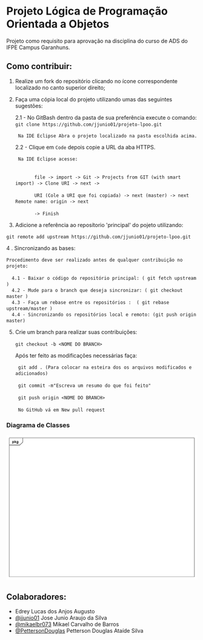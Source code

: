# Projeto Lógica de Programação Orientada a Objetos

Projeto como requisito para aprovação na disciplina do curso de ADS do IFPE Campus Garanhuns.

## Como contribuir:

  1. Realize um fork do repositório clicando no ícone correspondente localizado no canto superior direito; 
  
  2. Faça uma cópia local do projeto utilizando umas das seguintes sugestões:
  
        2.1 - No GitBash dentro da pasta de sua preferência execute o comando: 
        `git clone https://github.com/jjunio01/projeto-lpoo.git`
        
          Na IDE Eclipse Abra o projeto localizado na pasta escolhida acima.
        
        2.2 - Clique em `Code` depois copie a URL da aba HTTPS.
        
          Na IDE Eclipse acesse:
          
          
                file -> import -> Git -> Projects from GIT (with smart import) -> Clone URI -> next -> 
                
                URI (Cole a URI que foi copiada) -> next (master) -> next Remote name: origin -> next
                
                -> Finish
                
                            
  3. Adicione a referência ao reposítorio 'principal' do pojeto utilizando:
  
    git remote add upstream https://github.com/jjunio01/projeto-lpoo.git
    
 4 . Sincronizando as bases:
 
    Procedimento deve ser realizado antes de qualquer contribuição no projeto:
      
      4.1 - Baixar o código do repositório principal: ( git fetch upstream )
      4.2 - Mude para o branch que deseja sincronizar: ( git checkout master )
      4.3 - Faça um rebase entre os repositórios :  ( git rebase upstream/master ) 
      4.4 - Sincronizando os repositórios local e remoto: (git push origin master)
      
      
5. Crie um branch para realizar suas contribuições:

    `git checkout -b <NOME DO BRANCH>`
  
      Após ter feito as modificações necessárias faça:
      
        git add . (Para colocar na esteira dos os arquivos modificados e adicionados)
      
        git commit -m"Escreva um resumo do que foi feito"
      
        git push origin <NOME DO BRANCH>
      
        No GitHub vá em New pull request


### Diagrama de Classes
  ![DiagramaDeClasses](docs/DiagramaDeClasses.png)


## Colaboradores:
  - Edrey Lucas dos Anjos Augusto
  - [@jjunio01](https://github.com/jjunio01) Jose Junio Araujo da Silva  
  - [@mikaelbr073](https://github.com/Mikaelbr073) Mikael Carvalho de Barros
  - [@PettersonDouglas](https://github.com/PettersonDouglas) Petterson Douglas Ataíde Silva
